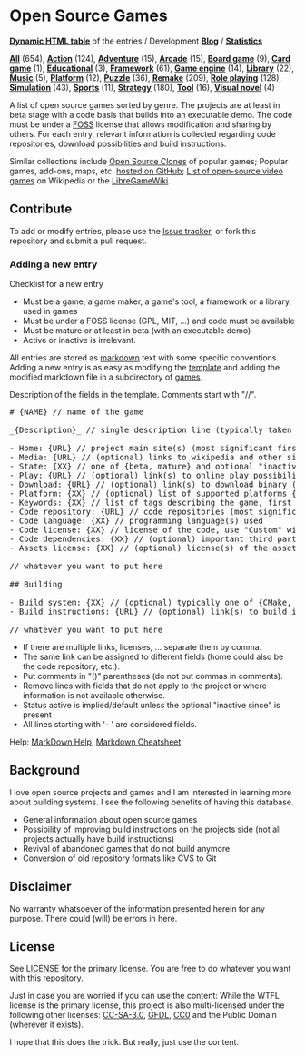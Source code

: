 # Open Source Games

**[Dynamic HTML table](https://trilarion.github.io/opensourcegames/)** of the entries / Development **[Blog](https://trilarion.blogspot.com/search/label/osgames)** / **[Statistics](statistics.md#statistics)**

[comment]: # (start of autogenerated content, do not edit)
**[All](games/_all.md#All)** (654), **[Action](games/_action.md#action)** (124), **[Adventure](games/_adventure.md#adventure)** (15), **[Arcade](games/_arcade.md#arcade)** (15), **[Board game](games/_board-game.md#board-game)** (9), **[Card game](games/_card-game.md#card-game)** (1), **[Educational](games/_educational.md#educational)** (3), **[Framework](games/_framework.md#framework)** (61), **[Game engine](games/_game-engine.md#game-engine)** (14), **[Library](games/_library.md#library)** (22), **[Music](games/_music.md#music)** (5), **[Platform](games/_platform.md#platform)** (12), **[Puzzle](games/_puzzle.md#puzzle)** (36), **[Remake](games/_remake.md#remake)** (209), **[Role playing](games/_role-playing.md#role-playing)** (128), **[Simulation](games/_simulation.md#simulation)** (43), **[Sports](games/_sports.md#sports)** (11), **[Strategy](games/_strategy.md#strategy)** (180), **[Tool](games/_tool.md#tool)** (16), **[Visual novel](games/_visual-novel.md#visual-novel)** (4)

[comment]: # (end of autogenerated content)

A list of open source games sorted by genre. The projects are at least in beta stage with a code basis that builds
into an executable demo. The code must be under a [FOSS](https://en.wikipedia.org/wiki/FOSS) license that allows
modification and sharing by others. For each entry, relevant information is collected regarding code repositories,
download possibilities and build instructions.

Similar collections include [Open Source Clones](https://github.com/opengaming/osgameclones) of popular games;
Popular games, add-ons, maps, etc. [hosted on GitHub](https://github.com/leereilly/games); [List of open-source video games](https://en.wikipedia.org/wiki/List_of_open-source_video_games) on Wikipedia or the [LibreGameWiki](https://libregamewiki.org/Main_Page).

## Contribute

To add or modify entries, please use the [Issue tracker](https://github.com/Trilarion/opensourcegames/issues),
or fork this repository and submit a pull request.

### Adding a new entry

Checklist for a new entry

- Must be a game, a game maker, a game's tool, a framework or a library, used in games
- Must be under a FOSS license (GPL, MIT, ...) and code must be available
- Must be mature or at least in beta (with an executable demo)
- Active or inactive is irrelevant.

All entries are stored as [markdown](https://en.wikipedia.org/wiki/Markdown) text with some specific conventions.
Adding a new entry is as easy as modifying the [template](games/template.md) and adding the modified markdown file in a subdirectory of [games](games).

Description of the fields in the template. Comments start with "//".

<pre>
# {NAME} // name of the game

_{Description}_ // single description line (typically taken from about page of game)

- Home: {URL} // project main site(s) (most significant first)
- Media: {URL} // (optional) links to wikipedia and other significant mentions
- State: {XX} // one of {beta, mature} and optional "inactive since YEAR"
- Play: {URL} // (optional) link(s) to online play possibility
- Download: {URL} // (optional) link(s) to download binary (or source) releases
- Platform: {XX} // (optional) list of supported platforms {Linux, Windows, macOS, Android, ..}
- Keywords: {XX} // list of tags describing the game, first tage is the main category tag
- Code repository: {URL} // code repositories (most significant first)
- Code language: {XX} // programming language(s) used 
- Code license: {XX} // license of the code, use "Custom" with comment in () if the license is project-specific
- Code dependencies: {XX} // (optional) important third party libraries / frameworks used by the project
- Assets license: {XX} // (optional) license(s) of the assets (artwork, ..)

// whatever you want to put here

## Building

- Build system: {XX} // (optional) typically one of {CMake, Autoconf, Gradle, ..}
- Build instructions: {URL} // (optional) link(s) to build instructions offered by the project

// whatever you want to put here
</pre>

- If there are multiple links, licenses, ... separate them by comma.
- The same link can be assigned to different fields (home could also be the code repository, etc.).
- Put comments in "()" parentheses (do not put commas in comments).
- Remove lines with fields that do not apply to the project or where information is not available otherwise.
- Status active is implied/default unless the optional "inactive since" is present
- All lines starting with '- ' are considered fields.

Help: [MarkDown Help](https://help.github.com/articles/github-flavored-markdown), [Markdown Cheatsheet](https://github.com/adam-p/markdown-here/wiki/Markdown-Cheatsheet)

## Background

I love open source projects and games and I am interested in learning more about building systems.
I see the following benefits of having this database.

- General information about open source games
- Possibility of improving build instructions on the projects side (not all projects actually have build instructions)
- Revival of abandoned games that do not build anymore
- Conversion of old repository formats like CVS to Git

## Disclaimer
 
No warranty whatsoever of the information presented herein for any purpose. There could (will) be errors in here.

## License

See [LICENSE](LICENSE) for the primary license. You are free to do whatever you want with this repository.

Just in case you are worried if you can use the content: While the WTFL license is the primary license,
this project is also multi-licensed under the following other licenses: [CC-SA-3.0](https://creativecommons.org/licenses/by-sa/3.0/), [GFDL](https://www.gnu.org/licenses/fdl-1.3.txt), [CC0](https://creativecommons.org/share-your-work/public-domain/cc0/) and the Public Domain (wherever it exists).

I hope that this does the trick. But really, just use the content.
